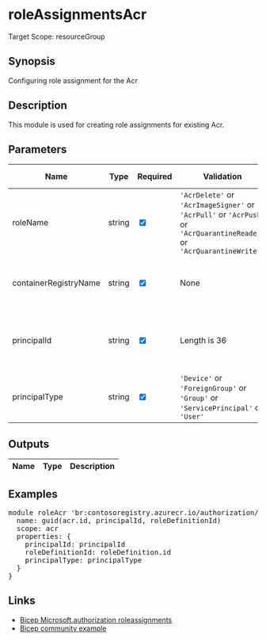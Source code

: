 # roleAssignmentsAcr

Target Scope: resourceGroup

## Synopsis
Configuring role assignment for the Acr

## Description
This module is used for creating role assignments for existing Acr.

## Parameters
| Name | Type | Required | Validation | Default value | Description |
| -- |  -- | -- | -- | -- | -- |
| roleName | string | <input type="checkbox" checked> | `'AcrDelete'` or `'AcrImageSigner'` or `'AcrPull'` or `'AcrPush'` or `'AcrQuarantineReader'` or `'AcrQuarantineWriter'` | <pre></pre> | The roledefinition name you want to assign. |
| containerRegistryName | string | <input type="checkbox" checked> | None | <pre></pre> | The name of the existing azure container registry. |
| principalId | string | <input type="checkbox" checked> | Length is 36 | <pre></pre> | The AAD Object ID of the principal you want to assign the role to. |
| principalType | string | <input type="checkbox" checked> | `'Device'` or `'ForeignGroup'` or `'Group'` or `'ServicePrincipal'` or `'User'` | <pre></pre> |  |
## Outputs
| Name | Type | Description |
| -- |  -- | -- |
## Examples
<pre>
module roleAcr 'br:contosoregistry.azurecr.io/authorization/roleassignments:latest' = {
  name: guid(acr.id, principalId, roleDefinitionId)
  scope: acr
  properties: {
    principalId: principalId
    roleDefinitionId: roleDefinition.id
    principalType: principalType
  }
}
</pre>

## Links
- [Bicep Microsoft.authorization roleassignments](https://learn.microsoft.com/en-us/azure/templates/microsoft.authorization/roleassignments?pivots=deployment-language-bicep)<br>
- [Bicep community example](https://github.com/your-azure-coach/ftw-ventures/blob/main/infra/modules/role-assignment-container-registry.bicep)


